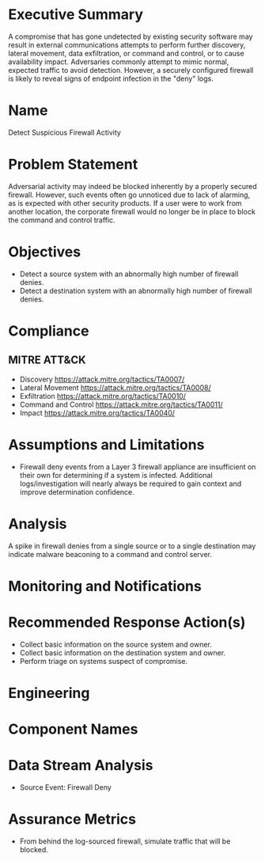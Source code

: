# Executive Summary

A compromise that has gone undetected by existing security software may result in external communications attempts to perform further discovery, lateral movement, data exfiltration, or command and control, or to cause availability impact. Adversaries commonly attempt to mimic normal, expected traffic to avoid detection. However, a securely configured firewall is likely to reveal signs of endpoint infection in the "deny" logs.

# Name
Detect Suspicious Firewall Activity

# Problem Statement

Adversarial activity may indeed be blocked inherently by a properly secured firewall. However, such events often go unnoticed due to lack of alarming, as is expected with other security products. If a user were to work from another location, the corporate firewall would no longer be in place to block the command and control traffic.

# Objectives

- Detect a source system with an abnormally high number of firewall denies.
- Detect a destination system with an abnormally high number of firewall denies.

# Compliance

## MITRE ATT&CK

- Discovery https://attack.mitre.org/tactics/TA0007/
- Lateral Movement https://attack.mitre.org/tactics/TA0008/
- Exfiltration https://attack.mitre.org/tactics/TA0010/
- Command and Control https://attack.mitre.org/tactics/TA0011/
- Impact https://attack.mitre.org/tactics/TA0040/

# Assumptions and Limitations

* Firewall deny events from a Layer 3 firewall appliance are insufficient on their own for determining if a system is infected. Additional logs/investigation will nearly always be required to gain context and improve determination confidence. 


# Analysis

A spike in firewall denies from a single source or to a single destination may indicate malware beaconing to a command and control server.

# Monitoring and Notifications



# Recommended Response Action(s)

- Collect basic information on the source system and owner.
- Collect basic information on the destination system and owner.
- Perform triage on systems suspect of compromise.


# Engineering



# Component Names



# Data Stream Analysis

- Source Event: Firewall Deny

# Assurance Metrics

* From behind the log-sourced firewall, simulate traffic that will be blocked.